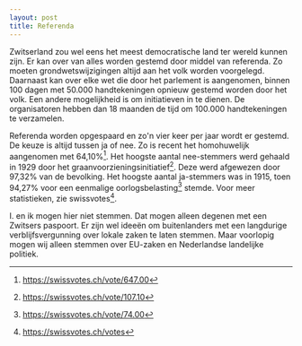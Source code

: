 ```yaml
---
layout: post
title: Referenda
---
```


Zwitserland zou wel eens het meest democratische land ter wereld kunnen zijn. Er kan over van alles worden gestemd door middel van referenda. Zo moeten grondwetswijzigingen altijd aan het volk worden voorgelegd. Daarnaast kan over elke wet die door het parlement is aangenomen, binnen 100 dagen met 50.000 handtekeningen opnieuw gestemd worden door het volk. Een andere mogelijkheid is om initiatieven in te dienen. De organisatoren hebben dan 18 maanden de tijd om 100.000 handtekeningen te verzamelen.

Referenda worden opgespaard en zo'n vier keer per jaar wordt er gestemd. De keuze is altijd tussen ja of nee. Zo is recent het homohuwelijk aangenomen met 64,10%[^1]. Het hoogste aantal nee-stemmers werd gehaald in 1929 door het graanvoorzieningsinitiatief[^2]. Deze werd afgewezen door 97,32% van de bevolking. Het hoogste aantal ja-stemmers was in 1915, toen 94,27% voor een eenmalige oorlogsbelasting[^3] stemde. Voor meer statistieken, zie swissvotes[^4].

I. en ik mogen hier niet stemmen. Dat mogen alleen degenen met een Zwitsers paspoort. Er zijn wel ideeën om buitenlanders met een langdurige verblijfsvergunning over lokale zaken te laten stemmen. Maar voorlopig mogen wij alleen stemmen over EU-zaken en Nederlandse landelijke politiek.

[^1]: <https://swissvotes.ch/vote/647.00>
[^2]: <https://swissvotes.ch/vote/107.10>
[^3]: <https://swissvotes.ch/vote/74.00>
[^4]: <https://swissvotes.ch/votes>

